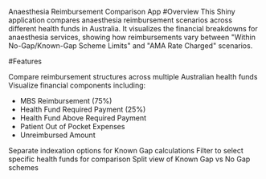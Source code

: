 Anaesthesia Reimbursement Comparison App
#Overview
This Shiny application compares anaesthesia reimbursement scenarios across different health funds in Australia. 
It visualizes the financial breakdowns for anaesthesia services, showing how reimbursements vary between "Within No-Gap/Known-Gap Scheme Limits" and "AMA Rate Charged" scenarios.

#Features

Compare reimbursement structures across multiple Australian health funds
Visualize financial components including:
* MBS Reimbursement (75%)
* Health Fund Required Payment (25%)
* Health Fund Above Required Payment
* Patient Out of Pocket Expenses
* Unreimbursed Amount

Separate indexation options for Known Gap calculations
Filter to select specific health funds for comparison
Split view of Known Gap vs No Gap schemes
